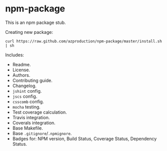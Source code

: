 # npm-package

This is an npm package stub.

Creating new package:

```
curl https://raw.github.com/azproduction/npm-package/master/install.sh | sh
```

Includes:

 * Readme.
 * License.
 * Authors.
 * Contributing guide.
 * Changelog.
 * `jshint` config.
 * `jscs` config.
 * `csscomb` config.
 * `mocha` testing.
 * Test coverage calculation.
 * Travis integration.
 * Coverals integration.
 * Base Makefile.
 * Base `.gitignore`/`.npmignore`.
 * Badges for: NPM version, Build Status, Coverage Status, Dependency Status.
